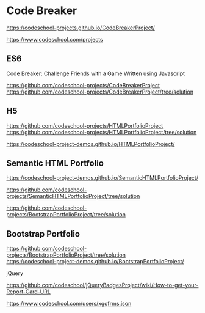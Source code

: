 # Code Breaker  

https://codeschool-projects.github.io/CodeBreakerProject/  


https://www.codeschool.com/projects  

## ES6  

Code Breaker: Challenge Friends with a Game Written using Javascript  

https://github.com/codeschool-projects/CodeBreakerProject  
https://github.com/codeschool-projects/CodeBreakerProject/tree/solution  


## H5  

https://github.com/codeschool-projects/HTMLPortfolioProject  
https://github.com/codeschool-projects/HTMLPortfolioProject/tree/solution  

https://codeschool-project-demos.github.io/HTMLPortfolioProject/  


## Semantic HTML Portfolio  

https://codeschool-project-demos.github.io/SemanticHTMLPortfolioProject/  

https://github.com/codeschool-projects/SemanticHTMLPortfolioProject/tree/solution  


https://github.com/codeschool-projects/BootstrapPortfolioProject/tree/solution  

## Bootstrap Portfolio  

https://github.com/codeschool-projects/BootstrapPortfolioProject/tree/solution  
https://codeschool-project-demos.github.io/BootstrapPortfolioProject/  


jQuery  


https://github.com/codeschool/jQueryBadgesProject/wiki/How-to-get-your-Report-Card-URL  

https://www.codeschool.com/users/xgqfrms.json



